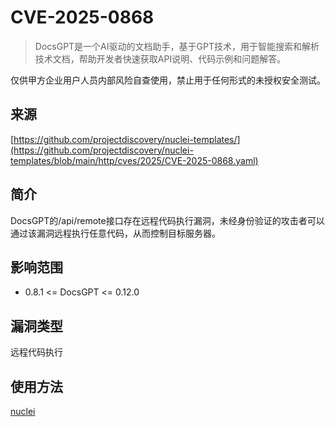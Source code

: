 # CVE-2025-0868

>DocsGPT是一个AI驱动的文档助手，基于GPT技术，用于智能搜索和解析技术文档，帮助开发者快速获取API说明、代码示例和问题解答。

仅供甲方企业用户人员内部风险自查使用，禁止用于任何形式的未授权安全测试。

## 来源

[https://github.com/projectdiscovery/nuclei-templates/](https://github.com/projectdiscovery/nuclei-templates/blob/main/http/cves/2025/CVE-2025-0868.yaml)

## 简介

DocsGPT的/api/remote接口存在远程代码执行漏洞，未经身份验证的攻击者可以通过该漏洞远程执行任意代码，从而控制目标服务器。

## 影响范围

-   0.8.1 <= DocsGPT <= 0.12.0

## 漏洞类型

远程代码执行

## 使用方法

[nuclei](https://github.com/projectdiscovery/nuclei/blob/master/README_CN.md)
